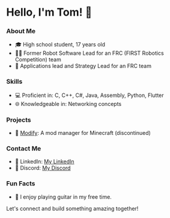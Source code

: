 # Hello, I'm Tom! 👋

### About Me
- 🎓 High school student, 17 years old
- 👨‍💻 Former Robot Software Lead for an FRC (FIRST Robotics Competition) team
- 📖 Applications lead and Strategy Lead for an FRC team

### Skills
- 💻 Proficient in: C, C++, C#, Java, Assembly, Python, Flutter
- 🌐 Knowledgeable in: Networking concepts

### Projects
- 🤖 [Modify](https://github.com/Tom-ne/Modify): A mod manager for Minecraft (discontinued)

### Contact Me
- 💼 LinkedIn: [My LinkedIn](https://www.linkedin.com/in/tom-neumann-18876827a/)
- 💬 Discord: [My Discord](https://discord.com/users/837740773482299425)

### Fun Facts
- 🎸 I enjoy playing guitar in my free time.

Let's connect and build something amazing together!
